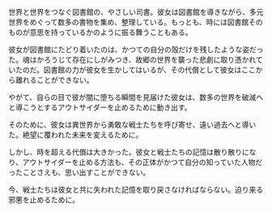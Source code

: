 <!-- title: フィア -->

世界と世界をつなぐ図書館の、やさしい司書。彼女は図書館を導きながら、多元世界をめぐって数多の書物を集め、整理している。もっとも、時には図書館そのものが意思を持っているかのように振る舞うこともある。

彼女が図書館にたどり着いたのは、かつての自分の殻だけを残したような姿だった。魂はかろうじて存在にしがみつき、故郷の世界を襲った悲劇に取り憑かれていたのだ。図書館の力が彼女を生かしてはいるが、その代償として彼女はここから離れることができない。

やがて、自らの目で彼が闇に堕ちる瞬間を見届けた彼女は、数多の世界を破滅へと導こうとするアウトサイダーを止めるために動き出す。

そのために、彼女は異世界から勇敢な戦士たちを呼び寄せ、遠い過去へと導いた。絶望に覆われた未来を変えるために。

しかし、時を超える代償は大きかった。彼女と戦士たちの記憶は散り散りになり、アウトサイダーを止める方法も、その正体がかつて自分の知っていた人物だったことさえも、思い出すことができない。

今、戦士たちは彼女と共に失われた記憶を取り戻さなければならない。迫り来る邪悪を止めるために。
